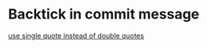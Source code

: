---
---

# Backtick in commit message
[use single quote instead of double quotes](https://stackoverflow.com/questions/71155954/backticks-in-git-commit-message)